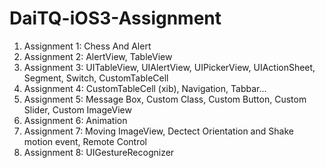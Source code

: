 # DaiTQ-iOS3-Assignment<br>
1. Assignment 1: Chess And Alert
2. Assignment 2: AlertView, TableView
3. Assignment 3: UITableView, UIAlertView, UIPickerView, UIActionSheet, Segment, Switch, CustomTableCell
4. Assignment 4: CustomTableCell (xib), Navigation, Tabbar...
5. Assignment 5: Message Box, Custom Class, Custom Button, Custom Slider, Custom ImageView
6. Assignment 6: Animation
7. Assignment 7: Moving ImageView, Dectect Orientation and Shake motion event, Remote Control
8. Assignment 8: UIGestureRecognizer

